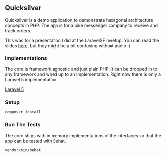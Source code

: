## Quicksilver

Quicksilver is a demo application to demonstrate hexagonal architecture concepts in PHP.  The app is for a bike messenger company to receive and track orders.

This was for a presentation I did at the LaravelSF meetup.  You can read the slides [here](https://docs.google.com/presentation/d/1kqcMqqmZbttgJcBCvmpXbzlTHVphcRCioshpx_bjc1w/edit?usp=sharing), but they might be a bit confusing without audio :)

### Implementations

The core is framework agnostic and just plain PHP.  It can be dropped in to any framework and wired up to an implementation.  Right now there is only a Laravel 5 implementation.

[Laravel 5](https://github.com/matthew-james/l5-quicksilver)

### Setup

```
composer install
```

### Run The Tests

The core ships with in memory implementations of the interfaces so that the app can be tested with Behat.

```
vendor/bin/behat
```
